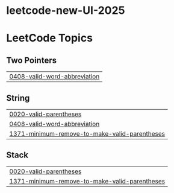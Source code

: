 # leetcode-new-UI-2025
<!---LeetCode Topics Start-->
# LeetCode Topics
## Two Pointers
|  |
| ------- |
| [0408-valid-word-abbreviation](https://github.com/AmlanAlok/leetcode-new-UI-2025/tree/master/0408-valid-word-abbreviation) |
## String
|  |
| ------- |
| [0020-valid-parentheses](https://github.com/AmlanAlok/leetcode-new-UI-2025/tree/master/0020-valid-parentheses) |
| [0408-valid-word-abbreviation](https://github.com/AmlanAlok/leetcode-new-UI-2025/tree/master/0408-valid-word-abbreviation) |
| [1371-minimum-remove-to-make-valid-parentheses](https://github.com/AmlanAlok/leetcode-new-UI-2025/tree/master/1371-minimum-remove-to-make-valid-parentheses) |
## Stack
|  |
| ------- |
| [0020-valid-parentheses](https://github.com/AmlanAlok/leetcode-new-UI-2025/tree/master/0020-valid-parentheses) |
| [1371-minimum-remove-to-make-valid-parentheses](https://github.com/AmlanAlok/leetcode-new-UI-2025/tree/master/1371-minimum-remove-to-make-valid-parentheses) |
<!---LeetCode Topics End-->